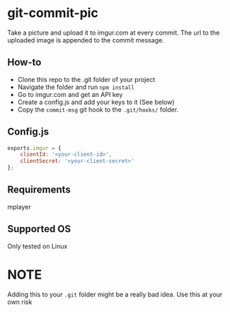 

git-commit-pic
================

Take a picture and upload it to imgur.com at every commit.  The url to the uploaded image is appended to the commit message.


How-to
---------
- Clone this repo to the .git folder of your project
- Navigate the folder and run `npm install`
- Go to imgur.com and get an API key
- Create a config.js and add your keys to it (See below)
- Copy the `commit-msg` git hook to the `.git/hooks/` folder.


Config.js
-------------
```javascript
exports.imgur = {
	clientId: '<your-client-id>',
	clientSecret: '<your-client-secret>'
};
```

Requirements
--------------
mplayer


Supported OS
---------------
Only tested on Linux




NOTE
============
Adding this to your `.git` folder might be a really bad idea.  Use this at your own risk